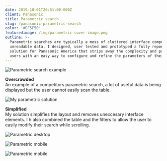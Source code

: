 ```yaml
---
date: 2019-10-01T20:51:00.000Z
client: Panasonic
title: Parametric search
slug: /panasonic-parametric-search
color: '#EF5F50'
featuredimage: /img/parametric-cover-image.png
outline: >-
  Parametric searches are typically a mess of cluttered interface components and
  unreadable data. I designed, user tested and prototyped a fully reponsive
  solution for Panasonic America that strips away the complexity and provides
  users with an easy way to configure and refine the parameters of their search.
---
```

<div class="ImageWithCaption full">

![Parametric search example](/img/parametric-example-bad.png "Parametric search example")

<p class="Caption"><strong>Overcrowded</strong><br/>An example of a competitors parametric search, a lot of useful data is being displayed but the user cannot easily scan the table.</p>

</div>

<div class="ImageWithCaption full">

![My parametric solution](/img/parametric-example-good.jpg "My parametric solution")

<p class="Caption"><strong>Simplified</strong><br/>My solution simplifies the layout and removes uneccesary interface elements. I h also combined the table and the filters to allow the user to easily modify their search while scrolling.</p>

</div>

<div class="full">

![Parametric desktop](/img/parametric-desktop-one.png "Parametric desktop")

</div>

<div class="full">

![Parametric mobile](/img/parametric-mobile.png "Parametric mobile")

</div>

<div class="full">

![Parametric mobile](/img/parametric-desktop-two.png "Parametric mobile")

</div>
